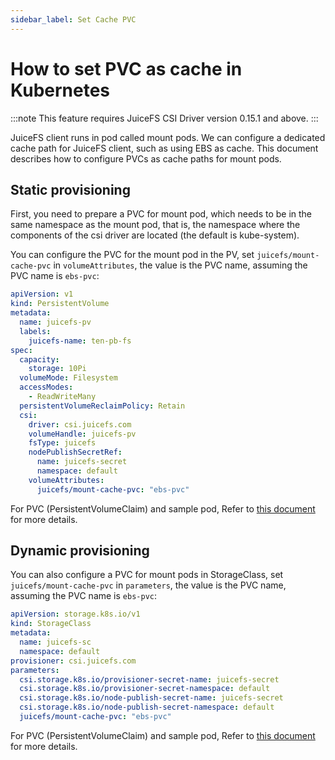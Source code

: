 ```yaml
---
sidebar_label: Set Cache PVC
---
```


# How to set PVC as cache in Kubernetes

:::note
This feature requires JuiceFS CSI Driver version 0.15.1 and above.
:::

JuiceFS client runs in pod called mount pods. We can configure a dedicated cache path for JuiceFS client, such as using
EBS as cache.
This document describes how to configure PVCs as cache paths for mount pods.

## Static provisioning

First, you need to prepare a PVC for mount pod, which needs to be in the same namespace as the mount pod, that is,
the namespace where the components of the csi driver are located (the default is kube-system).

You can configure the PVC for the mount pod in the PV, set `juicefs/mount-cache-pvc` in `volumeAttributes`, the value is
the PVC name, assuming the PVC name is `ebs-pvc`:

```yaml {22}
apiVersion: v1
kind: PersistentVolume
metadata:
  name: juicefs-pv
  labels:
    juicefs-name: ten-pb-fs
spec:
  capacity:
    storage: 10Pi
  volumeMode: Filesystem
  accessModes:
    - ReadWriteMany
  persistentVolumeReclaimPolicy: Retain
  csi:
    driver: csi.juicefs.com
    volumeHandle: juicefs-pv
    fsType: juicefs
    nodePublishSecretRef:
      name: juicefs-secret
      namespace: default
    volumeAttributes:
      juicefs/mount-cache-pvc: "ebs-pvc"
```

For PVC (PersistentVolumeClaim) and sample pod, Refer to [this document](./static-provisioning.md) for more details.

## Dynamic provisioning

You can also configure a PVC for mount pods in StorageClass, set `juicefs/mount-cache-pvc` in `parameters`, the value is
the PVC name, assuming the PVC name is `ebs-pvc`:

```yaml {12}
apiVersion: storage.k8s.io/v1
kind: StorageClass
metadata:
  name: juicefs-sc
  namespace: default
provisioner: csi.juicefs.com
parameters:
  csi.storage.k8s.io/provisioner-secret-name: juicefs-secret
  csi.storage.k8s.io/provisioner-secret-namespace: default
  csi.storage.k8s.io/node-publish-secret-name: juicefs-secret
  csi.storage.k8s.io/node-publish-secret-namespace: default
  juicefs/mount-cache-pvc: "ebs-pvc"
```

For PVC (PersistentVolumeClaim) and sample pod, Refer to [this document](./dynamic-provisioning.md) for more details.
